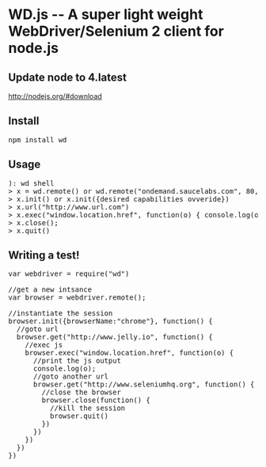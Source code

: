 # WD.js -- A super light weight WebDriver/Selenium 2 client for node.js

## Update node to 4.latest

http://nodejs.org/#download

## Install

<pre>
npm install wd
</pre>

## Usage

<pre>
): wd shell
> x = wd.remote() or wd.remote("ondemand.saucelabs.com", 80, "username", "apikey")
> x.init() or x.init({desired capabilities ovveride})
> x.url("http://www.url.com")
> x.exec("window.location.href", function(o) { console.log(o) })
> x.close();
> x.quit()
</pre>


## Writing a test!

<pre>
var webdriver = require("wd")

//get a new intsance
var browser = webdriver.remote();

//instantiate the session
browser.init({browserName:"chrome"}, function() {
  //goto url
  browser.get("http://www.jelly.io", function() {
    //exec js
    browser.exec("window.location.href", function(o) {
      //print the js output
      console.log(o);
      //goto another url
      browser.get("http://www.seleniumhq.org", function() {
        //close the browser
        browser.close(function() {
          //kill the session
          browser.quit()
        })
      })
    })
  })
})

</pre>